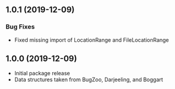 ## 1.0.1 (2019-12-09)

### Bug Fixes

* Fixed missing import of LocationRange and FileLocationRange


## 1.0.0 (2019-12-09)

* Initial package release
* Data structures taken from BugZoo, Darjeeling, and Boggart
